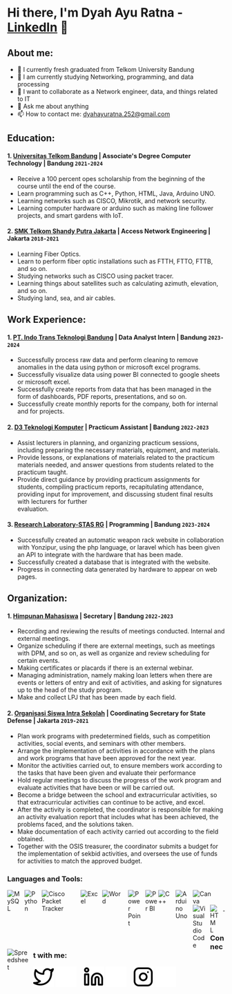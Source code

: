 # Hi there, I'm Dyah Ayu Ratna - [LinkedIn](www.linkedin.com/in/dyah-ayu-ratna-ningsih-8797a3250AQ) 👋
## About me:
- 🔭 I currently fresh graduated from Telkom University Bandung
- 🌱 I am currently studying Networking, programming, and data processing
- 👯 I want to collaborate as a Network engineer, data, and things related to IT
- 💬 Ask me about anything
- 📫 How to contact me: dyahayuratna.252@gmail.com

## Education:

#### 1. [Universitas Telkom Bandung](https://telkomuniversity.ac.id/) | Associate's Degree Computer Technology | Bandung `2021-2024`
   - Receive a 100 percent opes scholarship from the beginning of the course until the end of the course.
   - Learn programming such as C++, Python, HTML, Java, Arduino UNO.
   - Learning networks such as CISCO, Mikrotik, and network security.
   - Learning computer hardware or arduino such as making line follower projects, and smart gardens with IoT.
     
 #### 2. [SMK Telkom Shandy Putra Jakarta](https://smktelkom-jkt.sch.id/) | Access Network Engineering | Jakarta `2018-2021`
   - Learning Fiber Optics.
   - Learn to perform fiber optic installations such as FTTH, FTTO, FTTB, and so on.
   - Studying networks such as CISCO using packet tracer.
   - Learning things about satellites such as calculating azimuth, elevation, and so on.
   - Studying land, sea, and air cables.

## Work Experience:
#### 1. [PT. Indo Trans Teknologi Bandung](https://www.transtrack.co/id) | Data Analyst Intern | Bandung `2023-2024`
   - Successfully process raw data and perform cleaning to remove anomalies in the data using python or microsoft excel programs.
   - Successfully visualize data using power BI connected to google sheets or microsoft excel.
   - Successfully create reports from data that has been managed in the form of dashboards, PDF reports, presentations, and so on.
   - Successfully create monthly reports for the company, both for internal and for projects.

#### 2. [D3 Teknologi Komputer](https://www.transtrack.co/id) | Practicum Assistant | Bandung `2022-2023`
   - Assist lecturers in planning, and organizing practicum sessions, including preparing the necessary materials, equipment, and materials.
   - Provide lessons, or explanations of materials related to the practicum materials needed, and answer questions from students related to the practicum taught.
   - Provide direct guidance by providing practicum assignments for students, compiling practicum reports, recapitulating attendance, providing input for improvement, and discussing student final results with lecturers for further       
     evaluation.

#### 3. [Research Laboratory-STAS RG](https://www.instagram.com/stas.rg/) | Programming | Bandung `2023-2024`
   - Successfully created an automatic weapon rack website in collaboration with Yonzipur, using the php language, or laravel which has been given an API to integrate with the hardware that has been made.
   - Successfully created a database that is integrated with the website.
   - Progress in connecting data generated by hardware to appear on web pages.

## Organization:
#### 1. [Himpunan Mahasiswa](https://www.instagram.com/himatek_official/) | Secretary | Bandung `2022-2023`
   - Recording and reviewing the results of meetings conducted. Internal and external meetings.
   - Organize scheduling if there are external meetings, such as meetings with DPM, and so on, as well as organize and review scheduling for certain events.
   - Making certificates or placards if there is an external webinar.
   - Managing administration, namely making loan letters when there are events or letters of entry and exit of activities, and asking for signatures up to the head of the study program.
   - Make and collect LPJ that has been made by each field. 

#### 2. [Organisasi Siswa Intra Sekolah](https://www.instagram.com/osissmktelkom.jkt/) | Coordinating Secretary for State Defense | Jakarta `2019-2021`
   - Plan work programs with predetermined fields, such as competition activities, social events, and seminars with other members.
   - Arrange the implementation of activities in accordance with the plans and work programs that have been approved for the next year.
   - Monitor the activities carried out, to ensure members work according to the tasks that have been given and evaluate their performance
   - Hold regular meetings to discuss the progress of the work program and evaluate activities that have been or will be carried out.
   - Become a bridge between the school and extracurricular activities, so that extracurricular activities can continue to be active, and excel.
   - After the activity is completed, the coordinator is responsible for making an activity evaluation report that includes what has been achieved, the problems faced, and the solutions taken.
   - Make documentation of each activity carried out according to the field obtained.
   - Together with the OSIS treasurer, the coordinator submits a budget for the implementation of sekbid activities, and oversees the use of funds for activities to match the approved budget.


### Languages and Tools:

<img align="left" alt="MySQL" width="30px" src="https://cdn.jsdelivr.net/gh/devicons/devicon/icons/mysql/mysql-original.svg" style="padding-right:10px;" />
<img align="left" alt="Python" width="30px" src="https://upload.wikimedia.org/wikipedia/commons/thumb/c/c3/Python-logo-notext.svg/110px-Python-logo-notext.svg.png?20100317150552" style="padding-right:10px;" />
<img align="left" alt="Cisco Packet Tracker" width="80px" src="https://www.netacad.com/sfa-assets/images/svg/netacad_logo_black.svg" style="padding-right:10px;" />
<img align="left" alt="Excel" width="40px" src="https://is2-ssl.mzstatic.com/image/thumb/Purple126/v4/a8/fd/5a/a8fd5a84-c6f1-355f-3b9f-6e86598efaa3/XCEL.png/1200x630bb.png" style="padding-right:10px;" />
<img align="left" alt="Word" width="50px" src="https://logos-world.net/wp-content/uploads/2020/03/Microsoft-Word-Logo-700x394.png" style="padding-right:10px;" />
<img align="left" alt="Power Point" width="30px" src="https://cdn-icons-png.flaticon.com/128/888/888874.png" style="padding-right:10px;" />
<img align="left" alt="Power BI" width="30px" src="https://powerbi.microsoft.com/pictures/application-logos/svg/powerbi.svg" style="padding-right:0px;" />
<img align="left" alt="C++" width="30px" src="https://a.fsdn.com/allura/p/dev-cpp/icon?1652311597" style="padding-right:10px;" />
<img align="left" alt="Arduino Uno" width="30px" src="https://www.arduino.cc/wiki/370832ed4114dd35d498f2f449b4781e/arduino.svg" style="padding-right:10px;" />
<img align="left" alt="Canva" width="50px" src="https://static.canva.com/web/images/8439b51bb7a19f6e65ce1064bc37c197.svg" style="padding-right:10px;" />
<img align="left" alt="Visual Studio Code" width="30px" src="https://code.visualstudio.com/assets/images/code-stable.png" style="padding-right:10px;" />
<img align="left" alt="HTML" width="20px" src="https://image.shutterstock.com/image-vector/logo-vector-html-5-low-260nw-1601607721.jpg" style="padding-right:10px;" />
<img align="left" alt="Spreedsheet" width="50px" src="https://img.icons8.com/?size=100&id=24512&format=png" style="padding-right:10px;" />

<br />
<br />

---
### Connect with me:

[![website](./img/twitter-light.svg)](https://x.com/_dyahayuratna#gh-light-mode-only)
[![website](./img/twitter-dark.svg)](https://x.com/_dyahayuratna#gh-dark-mode-only)
&nbsp;&nbsp;
[![website](./img/linkedin-light.svg)](www.linkedin.com/in/dyah-ayu-ratna-ningsih-8797a3250#gh-light-mode-only)
[![website](./img/linkedin-dark.svg)](www.linkedin.com/in/dyah-ayu-ratna-ningsih-8797a3250#gh-dark-mode-only)
&nbsp;&nbsp;
[![website](./img/instagram-light.svg)](https://www.instagram.com/_dyahayurn/#gh-light-mode-only)
[![website](./img/instagram-dark.svg)](https://www.instagram.com/_dyahayurn/#gh-dark-mode-only)
